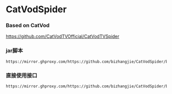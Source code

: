 # CatVodSpider

### Based on CatVod

https://github.com/CatVodTVOfficial/CatVodTVSpider

### jar脚本
```shell
https://mirror.ghproxy.com/https://github.com/bizhangjie/CatVodSpider/blob/main/jar/custom_spider.jar
```
### 直接使用接口
```shell
https://mirror.ghproxy.com/https://github.com/bizhangjie/CatVodSpider/blob/main/jar/custom_spider.jar
```
